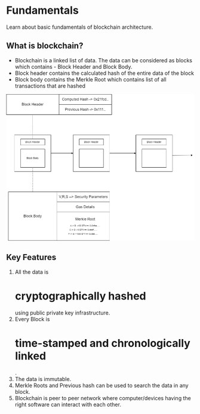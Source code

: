 # Fundamentals

Learn about basic fundamentals of blockchain architecture.

## What is blockchain?

* Blockchain is a linked list of data. The data can be considered as blocks which contains - Block Header and Block Body.
* Block header contains the calculated hash of the entire data of the block
* Block body contains the Merkle Root which contains list of all transactions that are hashed

![Fundamentals-1](https://github.com/Verseium/web3-architecture/blob/main/Diagrams/Fundamentals-1.drawio.png)


## Key Features

1. All the data is <h1> cryptographically hashed </h1> using public private key infrastructure.
2. Every Block is <h1> time-stamped and chronologically linked </h1>.
3. The data is immutable.
4. Merkle Roots and Previous hash can be used to search the data in any block.
5. Blockchain is peer to peer network where computer/devices having the right software can interact with each other.
